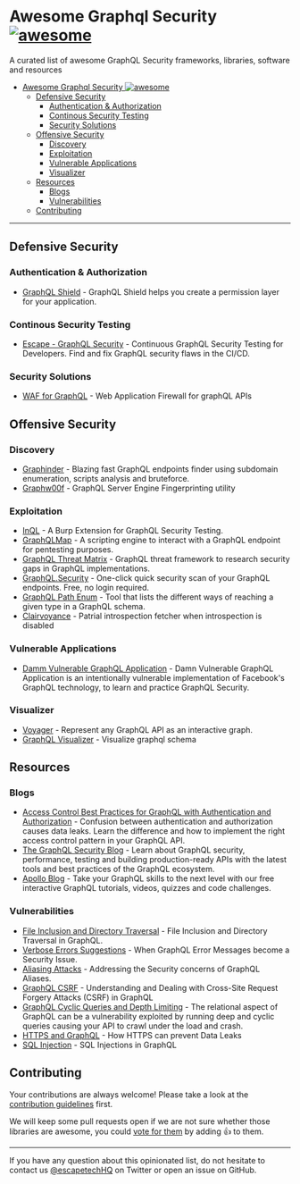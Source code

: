 <!--lint disable awesome-list-item awesome-toc-->

# Awesome Graphql Security [![awesome](https://awesome.re/badge-flat2.svg)](https://awesome.re)

A curated list of awesome GraphQL Security frameworks, libraries, software and resources

- [Awesome Graphql Security ![awesome](https://awesome.re)](#awesome-graphql-security)
  - [Defensive Security](#defensive-security)
    - [Authentication & Authorization](#authentication--authorization)
    - [Continous Security Testing](#continous-security-testing)
    - [Security Solutions](#security-solutions)
  - [Offensive Security](#offensive-security)
    - [Discovery](#discovery)
    - [Exploitation](#exploitation)
    - [Vulnerable Applications](#vulnerable-applications)
    - [Visualizer](#visualizer)
  - [Resources](#resources)
    - [Blogs](#blogs)
    - [Vulnerabilities](#vulnerabilities)
  - [Contributing](#contributing)

---

## Defensive Security

### Authentication & Authorization

- [GraphQL Shield](https://github.com/maticzav/graphql-shield) - GraphQL Shield helps you create a permission layer for your application. 

### Continous Security Testing

- [Escape - GraphQL Security](https://escape.tech) - Continuous GraphQL Security Testing for Developers. Find and fix GraphQL security flaws in the CI/CD.

### Security Solutions

- [WAF for GraphQL](https://lab.wallarm.com/api-security-solution/) - Web Application Firewall for graphQL APIs

## Offensive Security

### Discovery

- [Graphinder](https://github.com/Escape-Technologies/graphinder) - Blazing fast GraphQL endpoints finder using subdomain enumeration, scripts analysis and bruteforce.
- [Graphw00f](https://github.com/dolevf/graphw00f) - GraphQL Server Engine Fingerprinting utility

### Exploitation

- [InQL](https://github.com/doyensec/inql) - A Burp Extension for GraphQL Security Testing.
- [GraphQLMap](https://github.com/swisskyrepo/GraphQLmap) - A scripting engine to interact with a GraphQL endpoint for pentesting purposes.
- [GraphQL Threat Matrix](https://github.com/nicholasaleks/graphql-threat-matrix) - GraphQL threat framework to research security gaps in GraphQL implementations.
- [GraphQL.Security](https://graphql.security) - One-click quick security scan of your GraphQL endpoints. Free, no login required.
- [GraphQL Path Enum](https://gitlab.com/dee-see/graphql-path-enum) - Tool that lists the different ways of reaching a given type in a GraphQL schema.
- [Clairvoyance](https://github.com/nikitastupin/clairvoyance) - Patrial introspection fetcher when introspection is disabled

### Vulnerable Applications

- [Damm Vulnerable GraphQL Application](https://github.com/dolevf/Damn-Vulnerable-GraphQL-Application) - Damn Vulnerable GraphQL Application is an intentionally vulnerable implementation of Facebook's GraphQL technology, to learn and practice GraphQL Security. 

### Visualizer

- [Voyager](https://github.com/IvanGoncharov/graphql-voyager) - Represent any GraphQL API as an interactive graph.
- [GraphQL Visualizer](https://www.graphqlvisualizer.com) - Visualize graphql schema

## Resources

### Blogs

- [Access Control Best Practices for GraphQL with Authentication and Authorization](https://blog.escape.tech/authentication-authorization-access-control/) - Confusion between authentication and authorization causes data leaks. Learn the difference and how to implement the right access control pattern in your GraphQL API.
- [The GraphQL Security Blog](https://blog.escape.tech/9-graphql-security-best-practices/) - Learn about GraphQL security, performance, testing and building production-ready APIs with the latest tools and best practices of the GraphQL ecosystem.
- [Apollo Blog](https://www.apollographql.com/blog/graphql/security/9-ways-to-secure-your-graphql-api-security-checklist/) - Take your GraphQL skills to the next level with our free interactive GraphQL tutorials, videos, quizzes and code challenges.

### Vulnerabilities

- [File Inclusion and Directory Traversal](https://blog.escape.tech/file-inclusion-directory-traversal-graphql/) - File Inclusion and Directory Traversal in GraphQL.
- [Verbose Errors Suggestions](https://blog.escape.tech/graphql-verbose-error-suggestions/) - When GraphQL Error Messages become a Security Issue.
- [Aliasing Attacks](https://blog.escape.tech/graphql-batch-attacks-cause-dos/) - Addressing the Security concerns of GraphQL Aliases.
- [GraphQL CSRF](https://blog.escape.tech/understanding-and-dealing-with-cross-site-request-forgery-attacks/) - Understanding and Dealing with Cross-Site Request Forgery Attacks (CSRF) in GraphQL
- [GraphQL Cyclic Queries and Depth Limiting](https://blog.escape.tech/cyclic-queries-and-depth-limit/) - The relational aspect of GraphQL can be a vulnerability exploited by running deep and cyclic queries causing your API to crawl under the load and crash.
- [HTTPS and GraphQL](https://blog.escape.tech/prevent-data-leaks-with-https/) - How HTTPS can prevent Data Leaks
- [SQL Injection](https://blog.escape.tech/sql-injection-in-graphql/) - SQL Injections in GraphQL

## Contributing

Your contributions are always welcome! Please take a look at the [contribution guidelines](https://github.com/Escape-Technologies/awesome-graphql-security/blob/main/CONTRIBUTING.md) first.

We will keep some pull requests open if we are not sure whether those libraries are awesome, you could [vote for them](https://github.com/Escape-Technologies/awesome-graphql-security/pulls) by adding :+1: to them.

---

If you have any question about this opinionated list, do not hesitate to contact us [@escapetechHQ](https://twitter.com/escapetechHQ) on Twitter or open an issue on GitHub.
